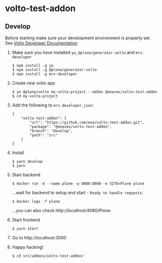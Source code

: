 # volto-test-addon

## Develop

Before starting make sure your development environment is properly set. See [Volto Developer Documentation](https://docs.voltocms.com/getting-started/install/)

1.  Make sure you have installed `yo`, `@plone/generator-volto` and `mrs-developer`

        $ npm install -g yo
        $ npm install -g @plone/generator-volto
        $ npm install -g mrs-developer

1.  Create new volto app

        $ yo @plone/volto my-volto-project --addon @eeacms/volto-test-addon
        $ cd my-volto-project

1.  Add the following to `mrs.developer.json`:

        {
            "volto-test-addon": {
                "url": "https://github.com/eea/volto-test-addon.git",
                "package": "@eeacms/volto-test-addon",
                "branch": "develop",
                "path": "src"
            }
        }

1.  Install

        $ yarn develop
        $ yarn

1.  Start backend

        $ docker run -d --name plone -p 8080:8080 -e SITE=Plone plone

    ...wait for backend to setup and start - `Ready to handle requests`:

        $ docker logs -f plone

    ...you can also check http://localhost:8080/Plone

1.  Start frontend

        $ yarn start

1.  Go to http://localhost:3000

1.  Happy hacking!

        $ cd src/addons/volto-test-addon/
